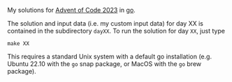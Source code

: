 My solutions for [Advent of Code 2023](https://adventofcode.com/2023) in [go](https://go.dev/).

The solution and input data (i.e. my custom input data) for day XX is contained in the subdirectory `dayXX`.
To run the solution for day `XX`, just type

```
make XX
```

This requires a standard Unix system with a default go installation (e.g. Ubuntu 22.10 with the `go` snap package, or MacOS with the `go` brew package).
